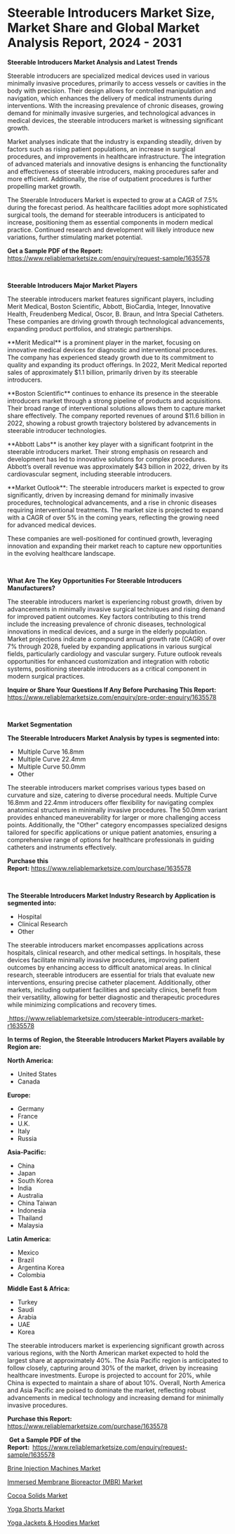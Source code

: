 <p><h1>Steerable Introducers Market Size, Market Share and Global Market Analysis Report, 2024 - 2031</h1></p><p><strong>Steerable Introducers Market Analysis and Latest Trends</strong></p>
<p><p>Steerable introducers are specialized medical devices used in various minimally invasive procedures, primarily to access vessels or cavities in the body with precision. Their design allows for controlled manipulation and navigation, which enhances the delivery of medical instruments during interventions. With the increasing prevalence of chronic diseases, growing demand for minimally invasive surgeries, and technological advances in medical devices, the steerable introducers market is witnessing significant growth.</p><p>Market analyses indicate that the industry is expanding steadily, driven by factors such as rising patient populations, an increase in surgical procedures, and improvements in healthcare infrastructure. The integration of advanced materials and innovative designs is enhancing the functionality and effectiveness of steerable introducers, making procedures safer and more efficient. Additionally, the rise of outpatient procedures is further propelling market growth.</p><p>The Steerable Introducers Market is expected to grow at a CAGR of 7.5% during the forecast period. As healthcare facilities adopt more sophisticated surgical tools, the demand for steerable introducers is anticipated to increase, positioning them as essential components in modern medical practice. Continued research and development will likely introduce new variations, further stimulating market potential.</p></p>
<p><strong>Get a Sample PDF of the Report:&nbsp;</strong> <a href="https://www.reliablemarketsize.com/enquiry/request-sample/1635578">https://www.reliablemarketsize.com/enquiry/request-sample/1635578</a></p>
<p>&nbsp;</p>
<p><strong>Steerable Introducers Major Market Players</strong></p>
<p><p>The steerable introducers market features significant players, including Merit Medical, Boston Scientific, Abbott, BioCardia, Integer, Innovative Health, Freudenberg Medical, Oscor, B. Braun, and Intra Special Catheters. These companies are driving growth through technological advancements, expanding product portfolios, and strategic partnerships.</p><p>**Merit Medical** is a prominent player in the market, focusing on innovative medical devices for diagnostic and interventional procedures. The company has experienced steady growth due to its commitment to quality and expanding its product offerings. In 2022, Merit Medical reported sales of approximately $1.1 billion, primarily driven by its steerable introducers.</p><p>**Boston Scientific** continues to enhance its presence in the steerable introducers market through a strong pipeline of products and acquisitions. Their broad range of interventional solutions allows them to capture market share effectively. The company reported revenues of around $11.6 billion in 2022, showing a robust growth trajectory bolstered by advancements in steerable introducer technologies.</p><p>**Abbott Labs** is another key player with a significant footprint in the steerable introducers market. Their strong emphasis on research and development has led to innovative solutions for complex procedures. Abbott’s overall revenue was approximately $43 billion in 2022, driven by its cardiovascular segment, including steerable introducers.</p><p>**Market Outlook**: The steerable introducers market is expected to grow significantly, driven by increasing demand for minimally invasive procedures, technological advancements, and a rise in chronic diseases requiring interventional treatments. The market size is projected to expand with a CAGR of over 5% in the coming years, reflecting the growing need for advanced medical devices.</p><p>These companies are well-positioned for continued growth, leveraging innovation and expanding their market reach to capture new opportunities in the evolving healthcare landscape.</p></p>
<p>&nbsp;</p>
<p><strong>What Are The Key Opportunities For Steerable Introducers Manufacturers?</strong></p>
<p><p>The steerable introducers market is experiencing robust growth, driven by advancements in minimally invasive surgical techniques and rising demand for improved patient outcomes. Key factors contributing to this trend include the increasing prevalence of chronic diseases, technological innovations in medical devices, and a surge in the elderly population. Market projections indicate a compound annual growth rate (CAGR) of over 7% through 2028, fueled by expanding applications in various surgical fields, particularly cardiology and vascular surgery. Future outlook reveals opportunities for enhanced customization and integration with robotic systems, positioning steerable introducers as a critical component in modern surgical practices.</p></p>
<p><strong>Inquire or Share Your Questions If Any Before Purchasing This Report:</strong> <a href="https://www.reliablemarketsize.com/enquiry/pre-order-enquiry/1635578">https://www.reliablemarketsize.com/enquiry/pre-order-enquiry/1635578</a></p>
<p>&nbsp;</p>
<p><strong>Market Segmentation</strong></p>
<p><strong>The Steerable Introducers Market Analysis by types is segmented into:</strong></p>
<p><ul><li>Multiple Curve 16.8mm</li><li>Multiple Curve 22.4mm</li><li>Multiple Curve 50.0mm</li><li>Other</li></ul></p>
<p><p>The steerable introducers market comprises various types based on curvature and size, catering to diverse procedural needs. Multiple Curve 16.8mm and 22.4mm introducers offer flexibility for navigating complex anatomical structures in minimally invasive procedures. The 50.0mm variant provides enhanced maneuverability for larger or more challenging access points. Additionally, the "Other" category encompasses specialized designs tailored for specific applications or unique patient anatomies, ensuring a comprehensive range of options for healthcare professionals in guiding catheters and instruments effectively.</p></p>
<p><strong>Purchase this Report:&nbsp;</strong><a href="https://www.reliablemarketsize.com/purchase/1635578">https://www.reliablemarketsize.com/purchase/1635578</a></p>
<p>&nbsp;</p>
<p><strong>The Steerable Introducers Market Industry Research by Application is segmented into:</strong></p>
<p><ul><li>Hospital</li><li>Clinical Research</li><li>Other</li></ul></p>
<p><p>The steerable introducers market encompasses applications across hospitals, clinical research, and other medical settings. In hospitals, these devices facilitate minimally invasive procedures, improving patient outcomes by enhancing access to difficult anatomical areas. In clinical research, steerable introducers are essential for trials that evaluate new interventions, ensuring precise catheter placement. Additionally, other markets, including outpatient facilities and specialty clinics, benefit from their versatility, allowing for better diagnostic and therapeutic procedures while minimizing complications and recovery times.</p></p>
<p><a href="https://www.reliablemarketsize.com/steerable-introducers-market-r1635578">&nbsp;https://www.reliablemarketsize.com/steerable-introducers-market-r1635578</a></p>
<p><strong>In terms of Region, the Steerable Introducers Market Players available by Region are:</strong></p>
<p>
    <p> <strong> North America: </strong>
        <ul>
            <li>United States</li>
            <li>Canada</li>
        </ul>
        </p> 
    <p> <strong> Europe: </strong>
        <ul>
            <li>Germany</li>
            <li>France</li>
            <li>U.K.</li>
            <li>Italy</li>
            <li>Russia</li>
        </ul>
        </p> 
    <p> <strong> Asia-Pacific: </strong>
        <ul>
            <li>China</li>
            <li>Japan</li>
            <li>South Korea</li>
            <li>India</li>
            <li>Australia</li>
            <li>China Taiwan</li>
            <li>Indonesia</li>
            <li>Thailand</li>
            <li>Malaysia</li>
        </ul>
        </p> 
    <p> <strong> Latin America: </strong>
        <ul>
            <li>Mexico</li>
            <li>Brazil</li>
            <li>Argentina Korea</li>
            <li>Colombia</li>
        </ul>
        </p> 
    <p> <strong> Middle East & Africa: </strong>
        <ul>
            <li>Turkey</li>
            <li>Saudi</li>
            <li>Arabia</li>
            <li>UAE</li>
            <li>Korea</li>
        </ul>
    </p>
    </p>
<p><p>The steerable introducers market is experiencing significant growth across various regions, with the North American market expected to hold the largest share at approximately 40%. The Asia Pacific region is anticipated to follow closely, capturing around 30% of the market, driven by increasing healthcare investments. Europe is projected to account for 20%, while China is expected to maintain a share of about 10%. Overall, North America and Asia Pacific are poised to dominate the market, reflecting robust advancements in medical technology and increasing demand for minimally invasive procedures.</p></p>
<p><strong>Purchase this Report: </strong><a href="https://www.reliablemarketsize.com/purchase/1635578">https://www.reliablemarketsize.com/purchase/1635578</a></p>
<p>&nbsp;<strong>Get a Sample PDF of the Report:&nbsp;&nbsp;</strong><a href="https://www.reliablemarketsize.com/enquiry/request-sample/1635578">https://www.reliablemarketsize.com/enquiry/request-sample/1635578</a></p>
<p><strong></strong></p>
<p><p><a href="https://github.com/AKSHATREPORTPRIME/Market-Research-Report-List-6/blob/main/brine-injection-machines-market.md">Brine Injection Machines Market</a></p><p><a href="https://medium.com/@hbybnyhg20/strategic-insights-into-global-immersed-membrane-bioreactor-mbr-market-trends-2024-2031-ba6d2d011096">Immersed Membrane Bioreactor (MBR) Market</a></p><p><a href="https://www.linkedin.com/pulse/cocoa-solids-market-size-share-analysis-growth-trends-forecast-1dise?trackingId=6na1VQFHTAibeZrQQBrgpw%3D%3D">Cocoa Solids Market</a></p><p><a href="https://issuu.com/reportprime-2/docs/yoga-shorts-market-size-2030.pptx_40e8df098d67d8">Yoga Shorts Market</a></p><p><a href="https://issuu.com/reportprime-2/docs/yoga-jackets-hoodies-market-size-20_2d17df6d8402a6">Yoga Jackets & Hoodies Market</a></p></p>
